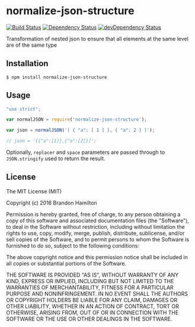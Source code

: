 # normalize-json-structure

[![Build Status](https://travis-ci.org/brandonhamilton/normalize-json-structure.svg)](https://travis-ci.org/brandonhamilton/normalize-json-structure)
[![Dependency Status](https://david-dm.org/brandonhamilton/normalize-json-structure.svg)](https://david-dm.org/brandonhamilton/normalize-json-structure)
[![devDependency Status](https://david-dm.org/brandonhamilton/normalize-json-structure/dev-status.svg)](https://david-dm.org/brandonhamilton/normalize-json-structure#info=devDependencies)

Transformation of nested json to ensure that all elements at the same level are of the same type

## Installation

    $ npm install normalize-json-structure

## Usage

```javascript
"use strict";

var normalJSON = require('normalize-json-structure');

var json = normalJSON('[ { "a": [ 1 ] }, { "a": 2 } ]');

// json = '[{"a":[1]},{"a":[2]}]';

```

Optionally, `replacer` and `space` parameters are passed through to `JSON.stringify` used to return the result.

## License

The MIT License (MIT)

Copyright (c) 2016 Brandon Hamilton

Permission is hereby granted, free of charge, to any person obtaining a copy
of this software and associated documentation files (the "Software"), to deal
in the Software without restriction, including without limitation the rights
to use, copy, modify, merge, publish, distribute, sublicense, and/or sell
copies of the Software, and to permit persons to whom the Software is
furnished to do so, subject to the following conditions:

The above copyright notice and this permission notice shall be included in all
copies or substantial portions of the Software.

THE SOFTWARE IS PROVIDED "AS IS", WITHOUT WARRANTY OF ANY KIND, EXPRESS OR
IMPLIED, INCLUDING BUT NOT LIMITED TO THE WARRANTIES OF MERCHANTABILITY,
FITNESS FOR A PARTICULAR PURPOSE AND NONINFRINGEMENT. IN NO EVENT SHALL THE
AUTHORS OR COPYRIGHT HOLDERS BE LIABLE FOR ANY CLAIM, DAMAGES OR OTHER
LIABILITY, WHETHER IN AN ACTION OF CONTRACT, TORT OR OTHERWISE, ARISING FROM,
OUT OF OR IN CONNECTION WITH THE SOFTWARE OR THE USE OR OTHER DEALINGS IN THE
SOFTWARE.
